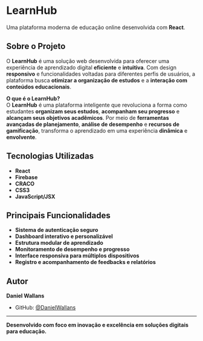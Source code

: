 # LearnHub  

Uma plataforma moderna de educação online desenvolvida com **React**.  

## Sobre o Projeto  

O **LearnHub** é uma solução web desenvolvida para oferecer uma experiência de aprendizado digital **eficiente** e **intuitiva**. Com design **responsivo** e funcionalidades voltadas para diferentes perfis de usuários, a plataforma busca **otimizar a organização de estudos** e a **interação com conteúdos educacionais**.  

**O que é o LearnHub?**  
O **LearnHub** é uma plataforma inteligente que revoluciona a forma como estudantes **organizam seus estudos**, **acompanham seu progresso** e **alcançam seus objetivos acadêmicos**. Por meio de **ferramentas avançadas de planejamento**, **análise de desempenho** e **recursos de gamificação**, transforma o aprendizado em uma experiência **dinâmica** e **envolvente**.  

## Tecnologias Utilizadas  

- **React**  
- **Firebase**  
- **CRACO**  
- **CSS3**  
- **JavaScript/JSX**  

## Principais Funcionalidades  

- **Sistema de autenticação seguro**  
- **Dashboard interativo e personalizável**  
- **Estrutura modular de aprendizado**  
- **Monitoramento de desempenho e progresso**  
- **Interface responsiva para múltiplos dispositivos**  
- **Registro e acompanhamento de feedbacks e relatórios**  

## Autor  

**Daniel Wallans**  
- GitHub: [@DanielWallans](https://github.com/DanielWallans)  

---

**Desenvolvido com foco em inovação e excelência em soluções digitais para educação.**
